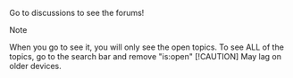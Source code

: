 Go to discussions to see the forums!
> [!NOTE]
> When you go to see it, you will only see the open topics. To see ALL of the topics, go to the search bar and remove "is:open"
> [!CAUTION]
> May lag on older devices.
